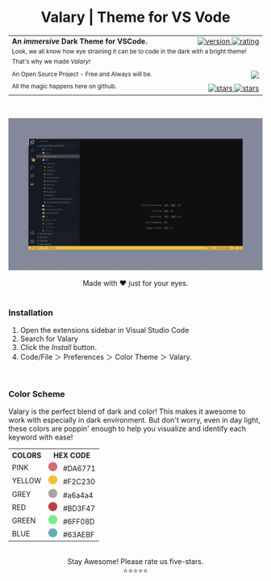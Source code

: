 <div align="center">

  # Valary | Theme for VS Vode

  <table width='100%' >
      <tr width="100%">
          <td align='left'>
            <strong>An <em>immersive</em> Dark Theme for VSCode. </strong>
          </td>
          <td align='right'>
            <a href="https://marketplace.visualstudio.com/items?itemName=fahadachaudhry.valary">
              <img src="https://vsmarketplacebadge.apphb.com/version/fahadachaudhry.valary.svg?subject=Valary&colorA=14161c&colorB=F2C230" alt="version">
            </a>
            <a href="https://marketplace.visualstudio.com/items?itemName=fahadachaudhry.valary">
              <img src="https://vsmarketplacebadge.apphb.com/rating-short/fahadachaudhry.valary.svg?subject=Rating&colorA=14161c&colorB=F2C230" alt="rating">
            </a>
          </td>
      </tr>
      <tr >
        <td width="100%" colspan="2">
            <sup>
              Look, we all know how eye straining it can be to code in the dark with a bright theme! That's why we made <em>Valary!</em>
            </sup>
        </td>
      </tr>
      <tr>
          <td>
              <sup>
                An Open Source Project - Free and Always will be. 
              </sup>
          </td>
          <td align="right">
              <a  target="_blank" href='https://github.com/fahadachaudhry'>
                <img src='https://img.shields.io/badge/Developed%20By-FahadAChaudhry-gray.svg?colorA=14161c&colorB=F2C230&style=flat' />
              </a>
          </td>
      </tr>
      <tr>
        <td>
          <sup>All the magic happens here on github.</sup>
        </td>
        <td align='right'>
            <a href="https://github.com/fahadachaudhry/valary-vscode/stargazers">
              <img src="https://img.shields.io/github/stars/fahadachaudhry/valary-vscode.svg?style=social&label=Stars" alt="stars">
            </a>
            <a href="https://github.com/fahadachaudhry?tab=followers">
              <img src="https://img.shields.io/github/followers/fahadachaudhry.svg?style=social&label=Follow" alt="stars">
            </a>
        </td>
      </tr>
  </table>

</div>

<br/>

![Alt text](/images/valary.gif?raw=true "Screenshot")
<div align="center">
  Made with ❤️ just for your eyes.
</div>

<br/>

<div align="left">

### Installation

1. Open the extensions sidebar in Visual Studio Code
2. Search for Valary
3. Click the _Install_ button.
4. Code/File ＞ Preferences ＞ Color Theme ＞ Valary.

</div>

<br/>

### Color Scheme

Valary is the perfect blend of dark and color! This makes it awesome to work with especially in dark environment. But don't worry, even in day light, these colors are poppin' enough to help you visualize and identify each keyword with ease!

<table>
  <tr>
    <th>
      COLORS
    </th>
    <th>
      HEX CODE
    </th>
  </tr>
    <tr>
      <td>
        PINK  
      </td>
      <td>
        <div style="padding: 4px; background-color: #DA6771; border-radius: 100%; height: 10px; width: 10px; display: inline-block;"></div>
        &nbsp;
        #DA6771
      </td>
    </tr>
    <tr>
      <td>
        YELLOW
      </td>
      <td>
        <div style="padding: 4px; background-color: #F2C230; border-radius: 100%; height: 10px; width: 10px; display: inline-block;"></div>
        &nbsp;
        #F2C230
      </td>
    </tr>
    <tr>
      <td>
        GREY
      </td>
      <td>
        <div style="padding: 4px; background-color: #a6a4a4; border-radius: 100%; height: 10px; width: 10px; display: inline-block;"></div>
        &nbsp;
        #a6a4a4
      </td>
    </tr>
    <tr>
      <td>
        RED
      </td>
      <td>
        <div style="padding: 4px; background-color: #BD3F47; border-radius: 100%; height: 10px; width: 10px; display: inline-block;"></div>
        &nbsp;
        #BD3F47
      </td>
    </tr>
    <tr>
      <td>
        GREEN
      </td>
      <td>
        <div style="padding: 4px; background-color: #6FF08D; border-radius: 100%; height: 10px; width: 10px; display: inline-block;"></div>
        &nbsp;
        #6FF08D
      </td>
    </tr>
    <tr>
      <td>
        BLUE
      </td>
      <td>
        <div style="padding: 4px; background-color: #63AEBF; border-radius: 100%; height: 10px; width: 10px; display: inline-block;"></div>
        &nbsp;
        #63AEBF
      </td>
    </tr>
</table>

<br/>

<div align="center">
  Stay Awesome! Please rate us five-stars. 
  <br/>
  ⭐⭐⭐⭐⭐
</div>